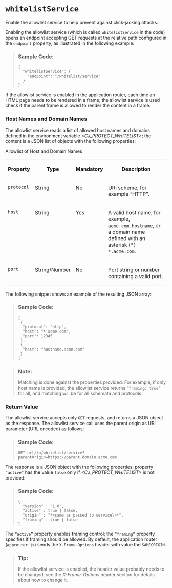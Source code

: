 <!-- loio435d5a66e95f441cbae4253f945bfe24 -->

# `whitelistService`

Enable the allowlist service to help prevent against click-jacking attacks.



Enabling the allowlist service \(which is called `whitelistService` in the code\) opens an endpoint accepting GET requests at the relative path configured in the `endpoint` property, as illustrated in the following example:

> ### Sample Code:  
> ```
> {
>   "whitelistService": {
>     "endpoint": "/whitelist/service"
>   }
> }
> ```

If the allowlist service is enabled in the application router, each time an HTML page needs to be rendered in a frame, the allowlist service is used check if the parent frame is allowed to render the content in a frame.



### Host Names and Domain Names

The allowlist service reads a list of allowed host names and domains defined in the environment variable *<CJ\_PROTECT\_WHITELIST\>*; the content is a JSON list of objects with the following properties:

<a name="loio435d5a66e95f441cbae4253f945bfe24__table_dhz_41z_lv"/>Allowlist of Host and Domain Names


<table>
<tr>
<th valign="top">

Property



</th>
<th valign="top">

Type



</th>
<th valign="top">

Mandatory



</th>
<th valign="top">

Description



</th>
</tr>
<tr>
<td valign="top">

 `protocol` 



</td>
<td valign="top">

String



</td>
<td valign="top">

No



</td>
<td valign="top">

URI scheme, for example “HTTP”.



</td>
</tr>
<tr>
<td valign="top">

 `host` 



</td>
<td valign="top">

String



</td>
<td valign="top">

Yes



</td>
<td valign="top">

A valid host name, for example, `acme.com.hostname`, or a domain name defined with an asterisk \(\*\) `*.acme.com`.



</td>
</tr>
<tr>
<td valign="top">

 `port` 



</td>
<td valign="top">

String/Number



</td>
<td valign="top">

No



</td>
<td valign="top">

Port string or number containing a valid port.



</td>
</tr>
</table>

The following snippet shows an example of the resulting JSON array:

> ### Sample Code:  
> ```
> [
>  {
>   "protocol": "http", 
>   "host": "*.acme.com", 
>   "port": 12345 
>  },
>  {
>   "host": "hostname.acme.com"
>  }
> ]
> ```

> ### Note:  
> Matching is done against the properties provided. For example, if only host name is provided, the allowlist service returns “`framing: true`” for all, and matching will be for all schemata and protocols.



### Return Value

The allowlist service accepts only `GET` requests, and returns a JSON object as the response. The allowlist service call uses the parent origin as URI parameter \(URL encoded\) as follows:

> ### Sample Code:  
> ```
> GET url/to/whitelist/service?parentOrigin=https://parent.domain.acme.com
> 
> ```

The response is a JSON object with the following properties; property `“active”` has the value `false` only if *<CJ\_PROTECT\_WHITELIST\>* is not provided:

> ### Sample Code:  
> ```
> {
>   "version" : "1.0",
>   "active" : true | false, 
>   "origin" : "*<same as passed to service\>*", 
>   "framing" : true | false
> }
> ```

The `“active”` property enables framing control; the `“framing”` property specifies if framing should be allowed. By default, the application router \(`approuter.js`\) sends the `X-Frame-Options` header with value the `SAMEORIGIN`.

> ### Tip:  
> If the allowlist service is enabled, the header value probably needs to be changed, see the *X-Frame-Options* header section for details about how to change it.

